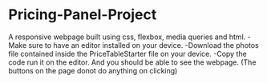 # Pricing-Panel-Project
A responsive webpage built using css, flexbox, media queries and html.
-Make sure to have an editor installed on your device.
-Download the photos file contained inside the PriceTableStarter file on your device.
-Copy the code run it on the editor.
 And you should be able to see the webpage.
(The buttons on the page donot do anything on clicking)
